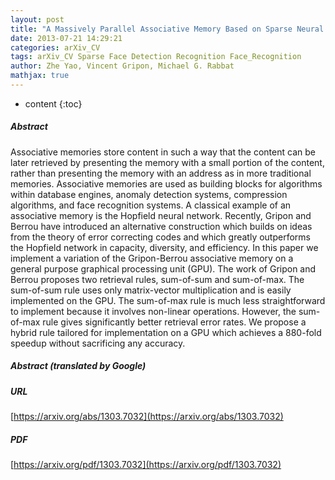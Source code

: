 ```yaml
---
layout: post
title: "A Massively Parallel Associative Memory Based on Sparse Neural Networks"
date: 2013-07-21 14:29:21
categories: arXiv_CV
tags: arXiv_CV Sparse Face Detection Recognition Face_Recognition
author: Zhe Yao, Vincent Gripon, Michael G. Rabbat
mathjax: true
---
```


* content
{:toc}

##### Abstract
Associative memories store content in such a way that the content can be later retrieved by presenting the memory with a small portion of the content, rather than presenting the memory with an address as in more traditional memories. Associative memories are used as building blocks for algorithms within database engines, anomaly detection systems, compression algorithms, and face recognition systems. A classical example of an associative memory is the Hopfield neural network. Recently, Gripon and Berrou have introduced an alternative construction which builds on ideas from the theory of error correcting codes and which greatly outperforms the Hopfield network in capacity, diversity, and efficiency. In this paper we implement a variation of the Gripon-Berrou associative memory on a general purpose graphical processing unit (GPU). The work of Gripon and Berrou proposes two retrieval rules, sum-of-sum and sum-of-max. The sum-of-sum rule uses only matrix-vector multiplication and is easily implemented on the GPU. The sum-of-max rule is much less straightforward to implement because it involves non-linear operations. However, the sum-of-max rule gives significantly better retrieval error rates. We propose a hybrid rule tailored for implementation on a GPU which achieves a 880-fold speedup without sacrificing any accuracy.

##### Abstract (translated by Google)


##### URL
[https://arxiv.org/abs/1303.7032](https://arxiv.org/abs/1303.7032)

##### PDF
[https://arxiv.org/pdf/1303.7032](https://arxiv.org/pdf/1303.7032)

